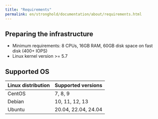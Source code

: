 ```yaml
---
title: "Requirements"
permalink: en/stronghold/documentation/about/requirements.html
---
```


## Preparing the infrastructure

- Minimum requirements: 8 CPUs, 16GB RAM, 60GB disk space on fast disk (400+ IOPS)
- Linux kernel version >= 5.7

## Supported OS

| Linux distribution          | Supported versions              |
| --------------------------- | ------------------------------- |
| CentOS                      | 7, 8, 9                         |
| Debian                      | 10, 11, 12, 13                  |
| Ubuntu                      | 20.04, 22.04, 24.04      |
